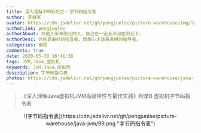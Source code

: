 ```yaml
---
title: 深入理解JVM系列之--字节码指令表
author: 李朋军
avatar: https://cdn.jsdelivr.net/gh/pengjunlee/picture-warehouse/img/logo.jpg
authorLink: pengjunlee
authorAbout: 为他人带来阳光的人，自己也一定会沐浴在阳光下。
authorDesc: 时间是最好的检查者，而耐心才是最高明的指导者。
categories: 编程
comments: true
date: 2020-05-30 16:41:38
tags: JVM,Java,虚拟机
keywords: JVM,Java,虚拟机
description: 字节码指令表
photos: https://cdn.jsdelivr.net/gh/pengjunlee/picture-warehouse/java-jvm/jvm1.png
---
```

> 《深入理解Java虚拟机JVM高级特性与最佳实践》附录B 虚拟机字节码指令表
<div align=center>![字节码指令表](https://cdn.jsdelivr.net/gh/pengjunlee/picture-warehouse/java-jvm/99.png "字节码指令表")
<div align=left>
